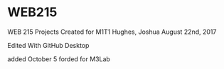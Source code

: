 # WEB215
WEB 215 Projects
Created for M1T1
Hughes, Joshua
August 22nd, 2017

Edited With GitHub Desktop

added October 5
forded for M3Lab
